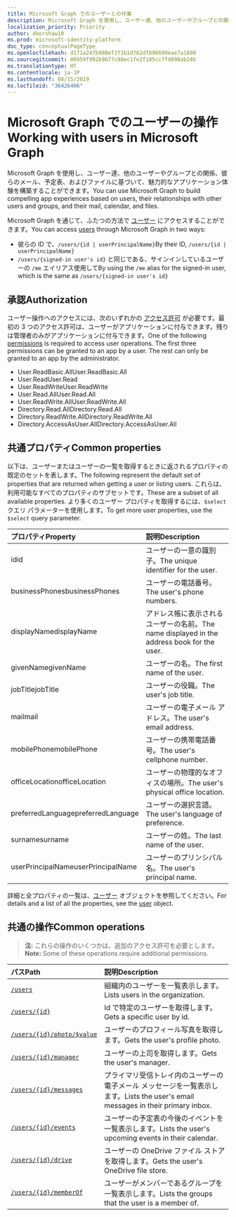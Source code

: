 ```yaml
---
title: Microsoft Graph でのユーザーとの作業
description: Microsoft Graph を使用し、ユーザー達、他のユーザーやグループとの関係、彼らのメール、予定表、およびファイルに基づいて、魅力的なアプリケーション体験を構築することができます。
localization_priority: Priority
author: dkershaw10
ms.prod: microsoft-identity-platform
doc_type: conceptualPageType
ms.openlocfilehash: d171a247b980ef2f1b1d762df696699eae7a1890
ms.sourcegitcommit: 00959f992b9b77c98ec1fe2f185cc7fd098ab24b
ms.translationtype: HT
ms.contentlocale: ja-JP
ms.lasthandoff: 08/15/2019
ms.locfileid: "36426406"
---
```

# <a name="working-with-users-in-microsoft-graph"></a><span data-ttu-id="f44e1-103">Microsoft Graph でのユーザーの操作</span><span class="sxs-lookup"><span data-stu-id="f44e1-103">Working with users in Microsoft Graph</span></span>

<span data-ttu-id="f44e1-104">Microsoft Graph を使用し、ユーザー達、他のユーザーやグループとの関係、彼らのメール、予定表、およびファイルに基づいて、魅力的なアプリケーション体験を構築することができます。</span><span class="sxs-lookup"><span data-stu-id="f44e1-104">You can use Microsoft Graph to build compelling app experiences based on users, their relationships with other users and groups, and their mail, calendar, and files.</span></span>

<span data-ttu-id="f44e1-105">Microsoft Graph を通じて、ふたつの方法で [ユーザー](user.md) にアクセスすることができます。</span><span class="sxs-lookup"><span data-stu-id="f44e1-105">You can access [users](user.md) through Microsoft Graph in two ways:</span></span>

- <span data-ttu-id="f44e1-106">彼らの ID で、`/users/{id | userPrincipalName}`</span><span class="sxs-lookup"><span data-stu-id="f44e1-106">By their ID, `/users/{id | userPrincipalName}`</span></span>
- <span data-ttu-id="f44e1-107">`/users/{signed-in user's id}` と同じである、サインインしているユーザーの `/me` エイリアス使用して</span><span class="sxs-lookup"><span data-stu-id="f44e1-107">By using the `/me` alias for the signed-in user, which is the same as `/users/{signed-in user's id}`</span></span>

## <a name="authorization"></a><span data-ttu-id="f44e1-108">承認</span><span class="sxs-lookup"><span data-stu-id="f44e1-108">Authorization</span></span>

<span data-ttu-id="f44e1-p101">ユーザー操作へのアクセスには、次のいずれかの [アクセス許可](https://developer.microsoft.com/graph/docs/authorization/permission_scopes) が必要です。最初の 3 つのアクセス許可は、ユーザーがアプリケーションに付与できます。残りは管理者のみがアプリケーションに付与できます。</span><span class="sxs-lookup"><span data-stu-id="f44e1-p101">One of the following [permissions](https://developer.microsoft.com/graph/docs/authorization/permission_scopes) is required to access user operations. The first three permissions can be granted to an app by a user. The rest can only be granted to an app by the administrator.</span></span>

- <span data-ttu-id="f44e1-112">User.ReadBasic.All</span><span class="sxs-lookup"><span data-stu-id="f44e1-112">User.ReadBasic.All</span></span>
- <span data-ttu-id="f44e1-113">User.Read</span><span class="sxs-lookup"><span data-stu-id="f44e1-113">User.Read</span></span>
- <span data-ttu-id="f44e1-114">User.ReadWrite</span><span class="sxs-lookup"><span data-stu-id="f44e1-114">User.ReadWrite</span></span>
- <span data-ttu-id="f44e1-115">User.Read.All</span><span class="sxs-lookup"><span data-stu-id="f44e1-115">User.Read.All</span></span>
- <span data-ttu-id="f44e1-116">User.ReadWrite.All</span><span class="sxs-lookup"><span data-stu-id="f44e1-116">User.ReadWrite.All</span></span>
- <span data-ttu-id="f44e1-117">Directory.Read.All</span><span class="sxs-lookup"><span data-stu-id="f44e1-117">Directory.Read.All</span></span>
- <span data-ttu-id="f44e1-118">Directory.ReadWrite.All</span><span class="sxs-lookup"><span data-stu-id="f44e1-118">Directory.ReadWrite.All</span></span>
- <span data-ttu-id="f44e1-119">Directory.AccessAsUser.All</span><span class="sxs-lookup"><span data-stu-id="f44e1-119">Directory.AccessAsUser.All</span></span>

## <a name="common-properties"></a><span data-ttu-id="f44e1-120">共通プロパティ</span><span class="sxs-lookup"><span data-stu-id="f44e1-120">Common properties</span></span>

<span data-ttu-id="f44e1-121">以下は、ユーザーまたはユーザーの一覧を取得するときに返されるプロパティの既定のセットを表します。</span><span class="sxs-lookup"><span data-stu-id="f44e1-121">The following represent the default set of properties that are returned when getting a user or listing users.</span></span> <span data-ttu-id="f44e1-122">これらは、利用可能なすべてのプロパティのサブセットです。</span><span class="sxs-lookup"><span data-stu-id="f44e1-122">These are a subset of all available properties.</span></span> <span data-ttu-id="f44e1-123">より多くのユーザー プロパティを取得するには、`$select` クエリ パラメーターを使用します。</span><span class="sxs-lookup"><span data-stu-id="f44e1-123">To get more user properties, use the `$select` query parameter.</span></span>

|<span data-ttu-id="f44e1-124">プロパティ</span><span class="sxs-lookup"><span data-stu-id="f44e1-124">Property</span></span> |<span data-ttu-id="f44e1-125">説明</span><span class="sxs-lookup"><span data-stu-id="f44e1-125">Description</span></span> |
|:----------|:-------------|
|<span data-ttu-id="f44e1-126">id</span><span class="sxs-lookup"><span data-stu-id="f44e1-126">id</span></span> | <span data-ttu-id="f44e1-127">ユーザーの一意の識別子。</span><span class="sxs-lookup"><span data-stu-id="f44e1-127">The unique identifier for the user.</span></span>|
|<span data-ttu-id="f44e1-128">businessPhones</span><span class="sxs-lookup"><span data-stu-id="f44e1-128">businessPhones</span></span> | <span data-ttu-id="f44e1-129">ユーザーの電話番号。</span><span class="sxs-lookup"><span data-stu-id="f44e1-129">The user's phone numbers.</span></span>|
|<span data-ttu-id="f44e1-130">displayName</span><span class="sxs-lookup"><span data-stu-id="f44e1-130">displayName</span></span> | <span data-ttu-id="f44e1-131">アドレス帳に表示されるユーザーの名前。</span><span class="sxs-lookup"><span data-stu-id="f44e1-131">The name displayed in the address book for the user.</span></span>|
|<span data-ttu-id="f44e1-132">givenName</span><span class="sxs-lookup"><span data-stu-id="f44e1-132">givenName</span></span>| <span data-ttu-id="f44e1-133">ユーザーの名。</span><span class="sxs-lookup"><span data-stu-id="f44e1-133">The first name of the user.</span></span> |
|<span data-ttu-id="f44e1-134">jobTitle</span><span class="sxs-lookup"><span data-stu-id="f44e1-134">jobTitle</span></span> | <span data-ttu-id="f44e1-135">ユーザーの役職。</span><span class="sxs-lookup"><span data-stu-id="f44e1-135">The user's job title.</span></span>|
|<span data-ttu-id="f44e1-136">mail</span><span class="sxs-lookup"><span data-stu-id="f44e1-136">mail</span></span>| <span data-ttu-id="f44e1-137">ユーザーの電子メール アドレス。</span><span class="sxs-lookup"><span data-stu-id="f44e1-137">The user's email address.</span></span> |
|<span data-ttu-id="f44e1-138">mobilePhone</span><span class="sxs-lookup"><span data-stu-id="f44e1-138">mobilePhone</span></span> | <span data-ttu-id="f44e1-139">ユーザーの携帯電話番号。</span><span class="sxs-lookup"><span data-stu-id="f44e1-139">The user's cellphone number.</span></span>|
|<span data-ttu-id="f44e1-140">officeLocation</span><span class="sxs-lookup"><span data-stu-id="f44e1-140">officeLocation</span></span> | <span data-ttu-id="f44e1-141">ユーザーの物理的なオフィスの場所。</span><span class="sxs-lookup"><span data-stu-id="f44e1-141">The user's physical office location.</span></span>|
|<span data-ttu-id="f44e1-142">preferredLanguage</span><span class="sxs-lookup"><span data-stu-id="f44e1-142">preferredLanguage</span></span> | <span data-ttu-id="f44e1-143">ユーザーの選択言語。</span><span class="sxs-lookup"><span data-stu-id="f44e1-143">The user's language of preference.</span></span>|
|<span data-ttu-id="f44e1-144">surname</span><span class="sxs-lookup"><span data-stu-id="f44e1-144">surname</span></span>| <span data-ttu-id="f44e1-145">ユーザーの姓。</span><span class="sxs-lookup"><span data-stu-id="f44e1-145">The last name of the user.</span></span> |
|<span data-ttu-id="f44e1-146">userPrincipalName</span><span class="sxs-lookup"><span data-stu-id="f44e1-146">userPrincipalName</span></span>| <span data-ttu-id="f44e1-147">ユーザーのプリンシパル名。</span><span class="sxs-lookup"><span data-stu-id="f44e1-147">The user's principal name.</span></span> |

<span data-ttu-id="f44e1-148">詳細と全プロパティの一覧は、[ユーザー](user.md) オブジェクトを参照してください。</span><span class="sxs-lookup"><span data-stu-id="f44e1-148">For details and a list of all the properties, see the [user](user.md) object.</span></span>

## <a name="common-operations"></a><span data-ttu-id="f44e1-149">共通の操作</span><span class="sxs-lookup"><span data-stu-id="f44e1-149">Common operations</span></span>

> <span data-ttu-id="f44e1-150">**注:** これらの操作のいくつかは、追加のアクセス許可を必要とします。</span><span class="sxs-lookup"><span data-stu-id="f44e1-150">**Note:** Some of these operations require additional permissions.</span></span>

| <span data-ttu-id="f44e1-151">パス</span><span class="sxs-lookup"><span data-stu-id="f44e1-151">Path</span></span>    | <span data-ttu-id="f44e1-152">説明</span><span class="sxs-lookup"><span data-stu-id="f44e1-152">Description</span></span> |
|:---------|:-------------|
|[`/users`](../api/user-list.md) | <span data-ttu-id="f44e1-153">組織内のユーザーを一覧表示します。</span><span class="sxs-lookup"><span data-stu-id="f44e1-153">Lists users in the organization.</span></span> |
|[`/users/{id}`](../api/user-get.md) | <span data-ttu-id="f44e1-154">Id で特定のユーザーを取得します。</span><span class="sxs-lookup"><span data-stu-id="f44e1-154">Gets a specific user by id.</span></span> |
|[`/users/{id}/photo/$value`](../api/profilephoto-get.md)| <span data-ttu-id="f44e1-155">ユーザーのプロフィール写真を取得します。</span><span class="sxs-lookup"><span data-stu-id="f44e1-155">Gets the user's profile photo.</span></span> |
|[`/users/{id}/manager`](../api/user-list-manager.md) | <span data-ttu-id="f44e1-156">ユーザーの上司を取得します。</span><span class="sxs-lookup"><span data-stu-id="f44e1-156">Gets the user's manager.</span></span> |
|[`/users/{id}/messages`](../api/user-list-messages.md)| <span data-ttu-id="f44e1-157">プライマリ受信トレイ内のユーザーの電子メール メッセージを一覧表示します。</span><span class="sxs-lookup"><span data-stu-id="f44e1-157">Lists the user's email messages in their primary inbox.</span></span> |
|[`/users/{id}/events`](../api/user-list-events.md) | <span data-ttu-id="f44e1-158">ユーザーの予定表の今後のイベントを一覧表示します。</span><span class="sxs-lookup"><span data-stu-id="f44e1-158">Lists the user's upcoming events in their calendar.</span></span> |
|[`/users/{id}/drive`](../api/drive-get.md)| <span data-ttu-id="f44e1-159">ユーザーの OneDrive ファイル ストアを取得します。</span><span class="sxs-lookup"><span data-stu-id="f44e1-159">Gets the user's OneDrive file store.</span></span> |
|[`/users/{id}/memberOf`](../api/user-list-memberof.md)| <span data-ttu-id="f44e1-160">ユーザーがメンバーであるグループを一覧表示します。</span><span class="sxs-lookup"><span data-stu-id="f44e1-160">Lists the groups that the user is a member of.</span></span> |
